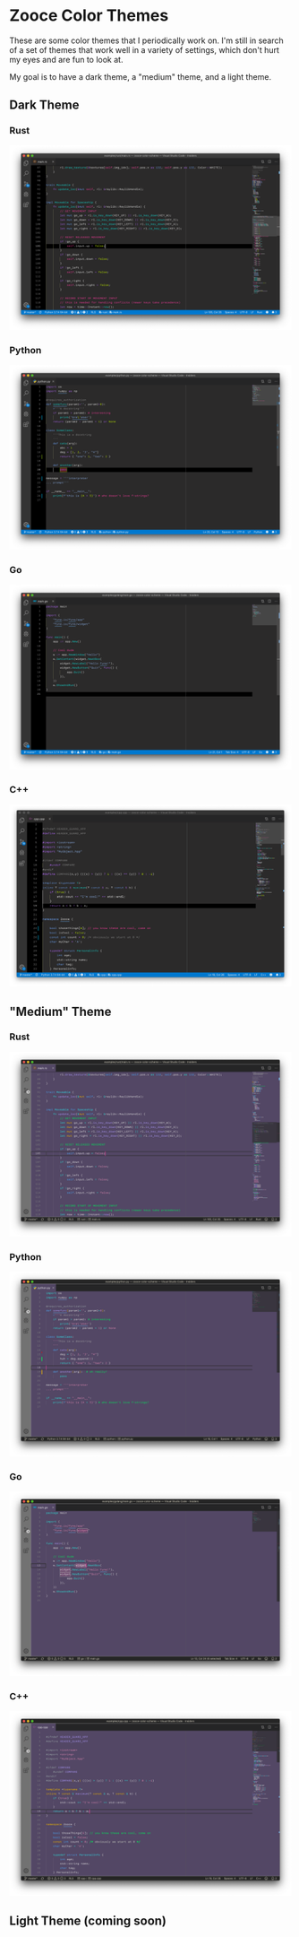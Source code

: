 # Zooce Color Themes

These are some color themes that I periodically work on. I'm still in search of a set of themes that work well in a variety of settings, which don't hurt my eyes and are fun to look at.

My goal is to have a dark theme, a "medium" theme, and a light theme.

## Dark Theme

### Rust

![rust_dark](images/rust_preview_dark_small.png)

### Python

![python_dark](images/python_preview_dark_small.png)

### Go

![go_dark](images/go_preview_dark_small.png)

### C++

![cpp_dark](images/cpp_preview_dark_small.png)

## "Medium" Theme

### Rust

![rust_med](images/rust_preview_med_small.png)

### Python

![python_med](images/python_preview_med_small.png)

### Go

![go_med](images/go_preview_med_small.png)

### C++

![cpp_med](images/cpp_preview_med_small.png)

## Light Theme (coming soon)
